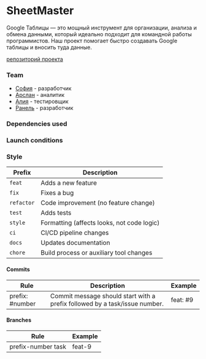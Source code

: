 # SheetMaster
 Google Таблицы — это мощный инструмент для организации, анализа и обмена данными, который идеально подходит для командной работы программистов. Наш проект помогает быстро создавать Google таблицы и вносить туда данные.

[репозиторий проекта](https://github.com/denisamirov/SheetMaster)

### Team
- [София](https://github.com/Sofia-Fadeeva) - разработчик
- [Арслан](https://github.com/ARSLAN20128) - аналитик
- [Алия](https://github.com/pypsik007) - тестировщик
- [Ранель](https://github.com/ranel211) - разработчик

### Dependencies used

### Launch conditions

### Style

| Prefix   | Description                                  |
|------------|----------------------------------------------|
| `feat`     | Adds a new feature                           |
| `fix`      | Fixes a bug                                  |
| `refactor` | Code improvement (no feature change)        |
| `test`     | Adds tests                                   |
| `style`    | Formatting (affects looks, not code logic) |
| `ci`       | CI/CD pipeline changes                       |
| `docs`     | Updates documentation                        |
| `chore`   | Build process or auxiliary tool changes     |

#### Commits

| Rule         | Description                                          | Example      |
|--------------|------------------------------------------------------|--------------|
| prefix: #number | Commit message should start with a prefix followed by a task/issue number. | feat: #9     |

#### Branches

| Rule         | Example      |
|--------------|--------------|
| prefix-number task | feat-9   |